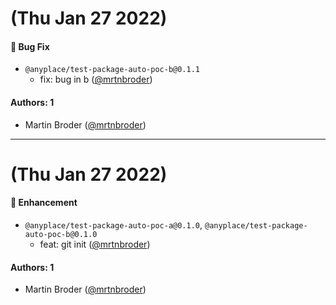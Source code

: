 # (Thu Jan 27 2022)

#### 🐛 Bug Fix

- `@anyplace/test-package-auto-poc-b@0.1.1`
  - fix: bug in b ([@mrtnbroder](https://github.com/mrtnbroder))

#### Authors: 1

- Martin Broder ([@mrtnbroder](https://github.com/mrtnbroder))

---

# (Thu Jan 27 2022)

#### 🚀 Enhancement

- `@anyplace/test-package-auto-poc-a@0.1.0`, `@anyplace/test-package-auto-poc-b@0.1.0`
  - feat: git init ([@mrtnbroder](https://github.com/mrtnbroder))

#### Authors: 1

- Martin Broder ([@mrtnbroder](https://github.com/mrtnbroder))

